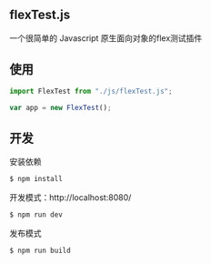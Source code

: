 ## flexTest.js

一个很简单的 Javascript 原生面向对象的flex测试插件

## 使用

```js
import FlexTest from "./js/flexTest.js";

var app = new FlexTest();

```
## 开发

安装依赖

```sh
$ npm install
```

开发模式：http://localhost:8080/

```sh
$ npm run dev
```

发布模式

```sh
$ npm run build
```
